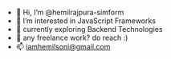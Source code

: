 - 👋 Hi, I’m @hemilrajpura-simform
- 👀 I’m interested in JavaScript Frameworks
- 🌱 currently exploring Backend Technologies
- 💞️  any freelance work? do reach :)
- 📫 iamhemilsoni@gmail.com

<!---
hemilrajpura-simform/hemilrajpura-simform is a ✨ special ✨ repository because its `README.md` (this file) appears on your GitHub profile.
You can click the Preview link to take a look at your changes.
--->
